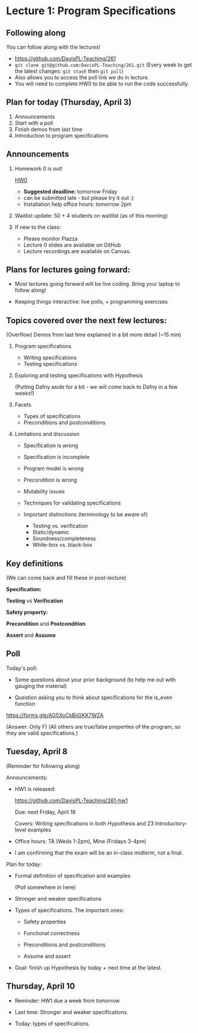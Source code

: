 # Lecture 1: Program Specifications

## Following along

You can follow along with the lectures!

- https://github.com/DavisPL-Teaching/261
- `git clone git@github.com:DavisPL-Teaching/261.git`
  (Every week to get the latest changes: `git stash` then `git pull`)
- Also allows you to access the poll link we do in lecture.
- You will need to complete HW0 to be able to run the code successfully.

## Plan for today (Thursday, April 3)

1. Announcements
2. Start with a poll
3. Finish demos from last time
4. Introduction to program specifications

## Announcements

1. Homework 0 is out!

    [HW0](https://forms.gle/KPTipNm5ZjjznLL48)

    - **Suggested deadline:** tomorrow Friday
    - can be submitted late - but please try it out :)
    - Installation help office hours: tomorrow 2pm

2. Waitlist update: 50 + 4 students on waitlist (as of this morning)

3. If new to the class:

    - Please monitor Piazza
    - Lecture 0 slides are available on GitHub
    - Lecture recordings are available on Canvas.

## Plans for lectures going forward:

- Most lectures going forward will be live coding.
  Bring your laptop to follow along!

- Keeping things interactive: live polls, + programming exercises

## Topics covered over the next few lectures:

(Overflow) Demos from last time explained in a bit more detail (~15 min)

1. Program specifications

    - Writing specifications
    - Testing specifications

2. Exploring and testing specifications with Hypothesis

    (Putting Dafny aside for a bit - we will come back to Dafny in a few weeks!)

3. Facets

    - Types of specifications
    - Preconditions and postconditions

4. Limitations and discussion

    - Specification is wrong

    - Specification is incomplete

    - Program model is wrong

    - Precondition is wrong

    - Mutability issues

    - Techniques for validating specifications

    - Important distinctions (terminology to be aware of)
        + Testing vs. verification
        + Static/dynamic
        + Soundness/completeness
        + White-box vs. black-box

## Key definitions

(We can come back and fill these in post-lecture)

**Specification:**

**Testing** vs **Verification**

**Safety property:**

**Precondition** and **Postcondition**

**Assert** and **Assume**

## Poll

Today's poll:

- Some questions about your prior background (to help me out with gauging the material)

- Question asking you to think about specifications for the is_even function

https://forms.gle/AG5XoCkBiiGKK7WZA

(Answer: Only F)
(All others are true/false properties of the program, so they are valid specifications.)

## Tuesday, April 8

(Reminder for following along)

Announcements:

- HW1 is released:

    https://github.com/DavisPL-Teaching/261-hw1

    Due: next Friday, April 18

    Covers:
    Writing specifications in both Hypothesis and Z3
    Introductory-level examples

- Office hours: TA (Weds 1-2pm), Mine (Fridays 3-4pm)

- I am confirming that the exam will be an in-class midterm, not a final.

Plan for today:

- Formal definition of specification and examples

    (Poll somewhere in here)

- Stronger and weaker specifications

- Types of specifications. The important ones:

    + Safety properties

    + Functional correctness

    + Preconditions and postconditions

    + Assume and assert

- Goal: finish up Hypothesis by today + next time at the latest.

## Thursday, April 10

- Reminder: HW1 due a week from tomorrow

- Last time: Stronger and weaker specifications.

- Today: types of specifications.
